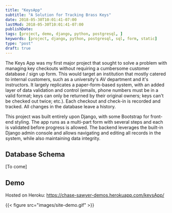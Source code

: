 ```yaml
---
title: "KeysApp"
subtitle: "A Solution for Tracking Brass Keys"
date: 2018-05-30T10:01:41-07:00
lastMod: 2018-05-30T10:01:41-07:00
publishDate: 
tags: [project, demo, django, python, postgresql, ]
keywords: [project, django, python, postgresql, sql, form, static]
type: "post"
draft: true
---
```


The Keys App was my first major project that sought to solve a problem with managing key checkouts without requiring a cumbersome customer database / sign up form. This would target an institution that mostly catered to internal customers, such as a university's AV department and it's instructors. It largely replicates a paper-form-based system, with an added layer of data validation and control (emails, phone numbers must be in a valid format; keys can only be returned by their original owners; keys can't be checked out twice; etc.). Each checkout and check-in is recorded and tracked. All changes in the database leave a history.

This project was built entirely upon Django, with some Bootstrap for front-end styling. The app runs as a multi-part form with several steps and each is validated before progress is allowed. The backend leverages the built-in Django admin console and allows navigating and editing all records in the system, while also maintaining data integrity.

## Database Schema

[To come]

## Demo

Hosted on Heroku: <https://chase-sawyer-demos.herokuapp.com/keysApp/>

{{< figure src="images/site-demo.gif" >}}